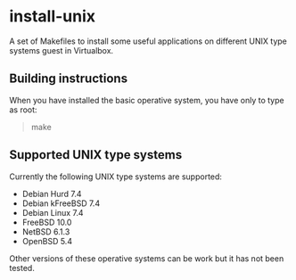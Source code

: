 install-unix
============

A set of Makefiles to install some useful applications on different UNIX type
systems guest in Virtualbox.

Building instructions
---------------------

When you have installed the basic operative system, you have only to type as
root:

> make

Supported UNIX type systems
---------------------------

Currently the following UNIX type systems are supported:

* Debian Hurd 7.4
* Debian kFreeBSD 7.4
* Debian Linux 7.4
* FreeBSD 10.0
* NetBSD 6.1.3
* OpenBSD 5.4

Other versions of these operative systems can be work but it has not been
tested.
